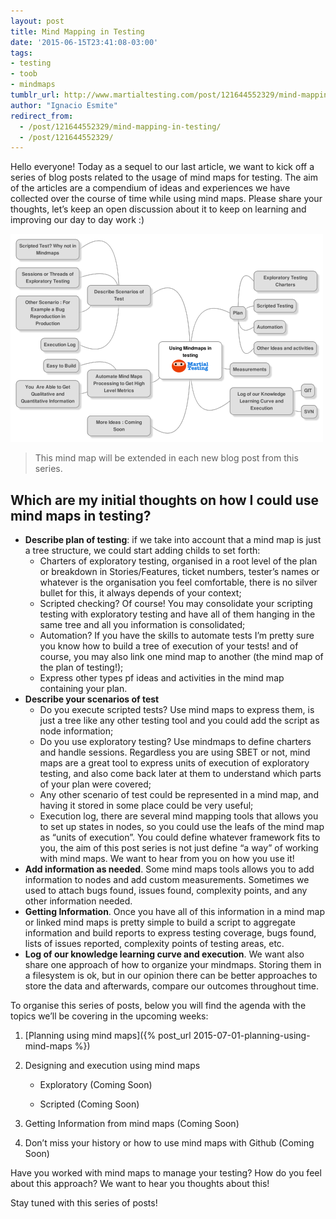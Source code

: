 ```yaml
---
layout: post
title: Mind Mapping in Testing
date: '2015-06-15T23:41:08-03:00'
tags:
- testing
- toob
- mindmaps
tumblr_url: http://www.martialtesting.com/post/121644552329/mind-mapping-in-testing
author: "Ignacio Esmite"
redirect_from:
  - /post/121644552329/mind-mapping-in-testing/
  - /post/121644552329/
---
```

Hello everyone! Today as a sequel to our last article, we want to kick off a series of blog posts related to the usage of mind maps for testing. The aim of the articles are a compendium of ideas and experiences we have collected over the course of time while using mind maps. Please share your thoughts, let’s keep an open discussion about it to keep on learning and improving our day to day work :)

![Mindmaps in testing](/assets/media/mmtesting.png)

>This mind map will be extended in each new blog post from this series.

## Which are my initial thoughts on how I could use mind maps in testing?

- **Describe plan of testing**: if we take into account that a mind map is just a tree structure, we could start adding childs to set forth:
  * Charters of exploratory testing, organised in a root level of the plan or breakdown in Stories/Features, ticket numbers, tester’s names or whatever is the organisation you feel comfortable, there is no silver bullet for this, it always depends of your context;
  * Scripted checking? Of course! You may consolidate your scripting testing with exploratory testing and have all of them hanging in the same tree and all you information is consolidated;
  * Automation? If you have the skills to automate tests I’m pretty sure you know how to build a tree of execution of your tests! and of course, you may also link one mind map to another (the mind map of the plan of testing!);
  * Express other types pf ideas and activities in the mind map containing your plan.
- **Describe your scenarios of test**
  * Do you execute scripted tests? Use mind maps to express them, is just a tree like any other testing tool and you could add the script as node information;
  * Do you use exploratory testing? Use mindmaps to define charters and handle sessions. Regardless you are using SBET or not, mind maps are a great tool to express units of execution of exploratory testing, and also come back later at them to understand which parts of your plan were covered;
  * Any other scenario of test could be represented in a mind map, and having it stored in some place could be very useful;
  * Execution log, there are several mind mapping tools that allows you to set up states in nodes, so you could use the leafs of the mind map as “units of execution”. You could define whatever framework fits to you, the aim of this post series is not just define “a way” of working with mind maps. We want to hear from you on how you use it!
- **Add information as needed**. Some mind maps tools allows you to add information to nodes and add custom measurements.   Sometimes we used to attach bugs found, issues found, complexity points, and any other information needed.
- **Getting Information**. Once you have all of this information in a mind map or linked mind maps is pretty simple to build a script to aggregate information and build reports to express testing coverage, bugs found, lists of issues reported, complexity points of testing areas, etc.
- **Log of our knowledge learning curve and execution**. We want also share one approach of how to organize your mindmaps. Storing them in a filesystem is ok, but in our opinion there can be better approaches to store the data and afterwards, compare our outcomes throughout time.

To organise this series of posts, below you will find the agenda with the topics we’ll be covering in the upcoming weeks:

   1. [Planning using mind maps]({% post_url 2015-07-01-planning-using-mind-maps %})

   2. Designing and execution using mind maps

       * Exploratory (Coming Soon)

       * Scripted (Coming Soon)

   3. Getting Information from mind maps (Coming Soon)

   4. Don’t miss your history or how to use mind maps with Github (Coming Soon)


Have you worked with mind maps to manage your testing? How do you feel about this approach? We want to hear you thoughts about this!

Stay tuned with this series of posts!

